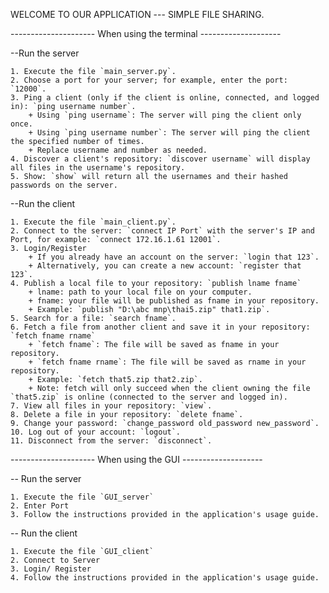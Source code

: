 WELCOME TO OUR APPLICATION --- SIMPLE FILE SHARING.


--------------------- When using the terminal --------------------

--Run the server

    1. Execute the file `main_server.py`.
    2. Choose a port for your server; for example, enter the port: `12000`.
    3. Ping a client (only if the client is online, connected, and logged in): `ping username number`.
        + Using `ping username`: The server will ping the client only once.
        + Using `ping username number`: The server will ping the client the specified number of times.
        + Replace username and number as needed.
    4. Discover a client's repository: `discover username` will display all files in the username's repository.
    5. Show: `show` will return all the usernames and their hashed passwords on the server.

--Run the client

    1. Execute the file `main_client.py`.
    2. Connect to the server: `connect IP Port` with the server's IP and Port, for example: `connect 172.16.1.61 12001`.
    3. Login/Register
        + If you already have an account on the server: `login that 123`.
        + Alternatively, you can create a new account: `register that 123`.
    4. Publish a local file to your repository: `publish lname fname`
        + lname: path to your local file on your computer.
        + fname: your file will be published as fname in your repository.
        + Example: `publish "D:\abc mnp\thai5.zip" that1.zip`.
    5. Search for a file: `search fname`.
    6. Fetch a file from another client and save it in your repository: `fetch fname rname`
        + `fetch fname`: The file will be saved as fname in your repository.
        + `fetch fname rname`: The file will be saved as rname in your repository.
        + Example: `fetch that5.zip that2.zip`.
        + Note: fetch will only succeed when the client owning the file `that5.zip` is online (connected to the server and logged in).
    7. View all files in your repository: `view`.
    8. Delete a file in your repository: `delete fname`.
    9. Change your password: `change_password old_password new_password`.
    10. Log out of your account: `logout`.
    11. Disconnect from the server: `disconnect`.
--------------------- When using the GUI --------------------

-- Run the server 

    1. Execute the file `GUI_server`
    2. Enter Port
    3. Follow the instructions provided in the application's usage guide.
-- Run the client

    1. Execute the file `GUI_client`
    2. Connect to Server
    3. Login/ Register
    4. Follow the instructions provided in the application's usage guide.

